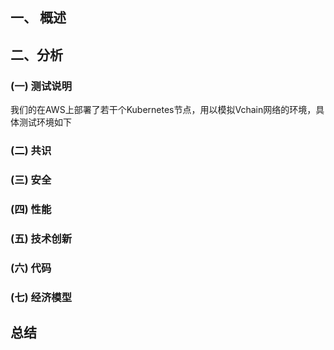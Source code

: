 ##  一、 概述


##  二、分析

### (一) 测试说明

我们的在AWS上部署了若干个Kubernetes节点，用以模拟Vchain网络的环境，具体测试环境如下

### (二) 共识

### (三) 安全

### (四) 性能

### (五) 技术创新

### (六) 代码

### (七) 经济模型

## 总结

